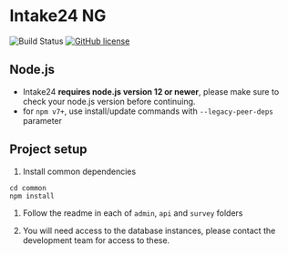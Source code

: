 # Intake24 NG

![Build Status](https://github.com/MRC-Epid-it24/intake24/workflows/CI/badge.svg)
[![GitHub license](https://img.shields.io/github/license/MRC-Epid-it24/intake24)](https://github.com/MRC-Epid-it24/intake24/blob/master/LICENSE)

## Node.js

- Intake24 **requires node.js version 12 or newer**, please make sure to check your node.js version before continuing.
- for `npm v7+`, use install/update commands with `--legacy-peer-deps` parameter

## Project setup

1. Install common dependencies
```
cd common
npm install
```
1. Follow the readme in each of `admin`, `api` and `survey` folders

2. You will need access to the database instances, please contact the development team for access to these.
